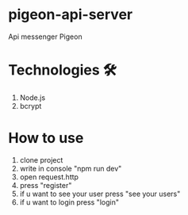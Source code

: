 # pigeon-api-server

Api messenger Pigeon

# Technologies 🛠
  1) Node.js
  2) bcrypt

# How to use
 1) clone project
 2) write in console "npm run dev"
 3) open request.http
 4) press "register"
 5) if u want to see your user press "see your users"
 6) if u want to login press "login"
